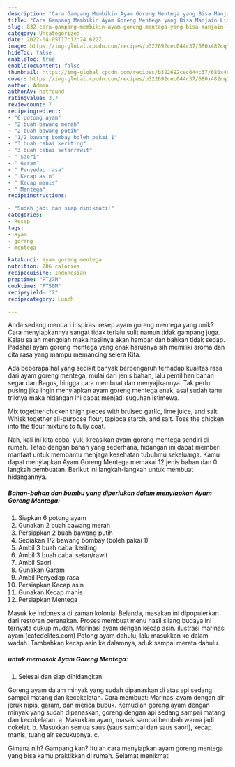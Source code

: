 ```yaml
---
description: "Cara Gampang Membikin Ayam Goreng Mentega yang Bisa Manjain Lidah"
title: "Cara Gampang Membikin Ayam Goreng Mentega yang Bisa Manjain Lidah"
slug: 832-cara-gampang-membikin-ayam-goreng-mentega-yang-bisa-manjain-lidah
category: Uncategorized
date: 2022-04-05T17:12:24.622Z
image: https://img-global.cpcdn.com/recipes/b322692cec044c37/680x482cq70/ayam-goreng-mentega-foto-resep-utama.jpg
hideToc: false
enableToc: true
enableTocContent: false
thumbnail: https://img-global.cpcdn.com/recipes/b322692cec044c37/680x482cq70/ayam-goreng-mentega-foto-resep-utama.jpg
cover: https://img-global.cpcdn.com/recipes/b322692cec044c37/680x482cq70/ayam-goreng-mentega-foto-resep-utama.jpg
author: Admin
authorAv: notfound
ratingvalue: 3.7
reviewcount: 7
recipeingredient:
- "6 potong ayam"
- "2 buah bawang merah"
- "2 buah bawang putih"
- "1/2 bawang bombay boleh pakai 1"
- "3 buah cabai keriting"
- "3 buah cabai setanrawit"
- " Saori"
- " Garam"
- " Penyedap rasa"
- " Kecap asin"
- " Kecap manis"
- " Mentega"
recipeinstructions:

- "Sudah jadi dan siap dinikmati!"
categories:
- Resep
tags:
- ayam
- goreng
- mentega

katakunci: ayam goreng mentega 
nutrition: 206 calories
recipecuisine: Indonesian
preptime: "PT27M"
cooktime: "PT50M"
recipeyield: "2"
recipecategory: Lunch

---
```





Anda sedang mencari inspirasi resep ayam goreng mentega yang unik? Cara menyiapkannya sangat tidak terlalu sulit namun tidak gampang juga. Kalau salah mengolah maka hasilnya akan hambar dan bahkan tidak sedap. Padahal ayam goreng mentega yang enak harusnya sih memiliki aroma dan cita rasa yang mampu memancing selera Kita.





Ada beberapa hal yang sedikit banyak berpengaruh terhadap kualitas rasa dari ayam goreng mentega, mulai dari jenis bahan, lalu pemilihan bahan segar dan Bagus, hingga cara membuat dan menyajikannya. Tak perlu pusing jika ingin menyiapkan ayam goreng mentega enak,      asal sudah tahu triknya maka hidangan ini dapat menjadi suguhan istimewa.














Mix together chicken thigh pieces with bruised garlic, lime juice, and salt. Whisk together all-purpose flour, tapioca starch, and salt. Toss the chicken into the flour mixture to fully coat.






Nah, kali ini kita coba, yuk, kreasikan ayam goreng mentega sendiri di rumah. Tetap dengan bahan yang sederhana, hidangan ini dapat memberi manfaat untuk membantu menjaga kesehatan tubuhmu sekeluarga. Kamu dapat menyiapkan Ayam Goreng Mentega memakai 12 jenis bahan dan 0 langkah pembuatan. Berikut ini langkah-langkah untuk membuat hidangannya.

<!--inarticleads1-->

##### Bahan-bahan dan bumbu yang diperlukan dalam menyiapkan Ayam Goreng Mentega:

1. Siapkan 6 potong ayam
1. Gunakan 2 buah bawang merah
1. Persiapkan 2 buah bawang putih
1. Sediakan 1/2 bawang bombay (boleh pakai 1)
1. Ambil 3 buah cabai keriting
1. Ambil 3 buah cabai setan/rawit
1. Ambil  Saori
1. Gunakan  Garam
1. Ambil  Penyedap rasa
1. Persiapkan  Kecap asin
1. Gunakan  Kecap manis
1. Persiapkan  Mentega


Masuk ke Indonesia di zaman kolonial Belanda, masakan ini dipopulerkan dari restoran peranakan. Proses membuat menu hasil silang budaya ini ternyata cukup mudah. Marinasi ayam dengan kecap asin. ilustrasi marinasi ayam (cafedelites.com) Potong ayam dahulu, lalu masukkan ke dalam wadah. Tambahkan kecap asin ke dalamnya, aduk sampai merata dahulu. 

<!--inarticleads2-->

#####  untuk memasak Ayam Goreng Mentega:


1. Selesai dan siap dihidangkan!

Goreng ayam dalam minyak yang sudah dipanaskan di atas api sedang sampai matang dan kecokelatan. Cara membuat: Marinasi ayam dengan air jeruk nipis, garam, dan merica bubuk. Kemudian goreng ayam dengan minyak yang sudah dipanaskan, goreng dengan api sedang sampai matang dan kecokelatan. a. Masukkan ayam, masak sampai berubah warna jadi cokelat. b. Masukkan semua saus (saus sambal dan saus saori), kecap manis, tuang air secukupnya. c. 

Gimana nih? Gampang kan? Itulah cara menyiapkan ayam goreng mentega yang bisa kamu praktikkan di rumah. Selamat menikmati
